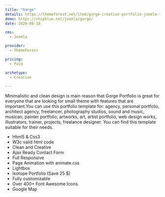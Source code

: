 ```yaml
---
title: "Gorge"
details: https://themeforest.net/item/gorge-creative-portfolio-joomla-template/28164838
demo: https://chipblue.net/joomla/gorge/
date: 2020-08-18

cms: 
  - Joomla

provider: 
  - ThemeForest

pricing:
  - Paid

archetype:
  - Creative
  
---
```


Minimalistic and clean design is main reason that Gorge Portfolio is great for everyone that are looking for small theme with features that are important.You can use this portfolio template for: agency, personal portfolio, architect agency, freelancer, photography studios, sound and music, musican, painter portfolio, artworks, art, artist portfolio, web design works, illustrators, trainer, projects, freelance designer. You can find this template suitable for their needs. 

- Html5 & Css3
- W3c valid html code
- Clean and Creative
- Ajax Ready Contact Form
- Full Responsive
- Page Animation with animate.css
- Lightbox
- Isotope Portfolio (Save 25 $)
- Fully customizable
- Over 400+ Font Awesome Icons.
- Google Map

